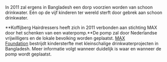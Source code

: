 

In 2011 zal ergens in Bangladesh een dorp voorzien worden van schoon drinkwater. E&eacute;n op de vijf kinderen ter wereld sterft door gebrek aan schoon drinkwater.**&nbsp;**

**Koffijberg Hairdressers heeft zich in 2011 verbonden aan stichting MAX door het schenken van een waterpomp.**De pomp zal door Nederlandse vrijwilligers en de lokale bevolking worden geplaatst.&nbsp;[MAX Foundation](http://www.maxfoundation.nl/nl/home/)&nbsp;bestrijdt kindersterfte met kleinschalige drinkwaterprojecten in Bangladesh. Meer informatie volgt wanneer duidelijk is waar en wanneer de pomp wordt geplaatst.